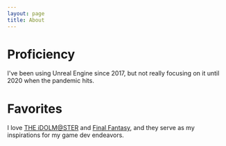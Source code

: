 ```yaml
---
layout: page
title: About
---
```


# Proficiency

I've been using Unreal Engine since 2017, but not really focusing on it until 2020 when the pandemic hits.

# Favorites

I love [THE iDOLM@STER]() and [Final Fantasy](), and they serve as my inspirations for my game dev endeavors.
